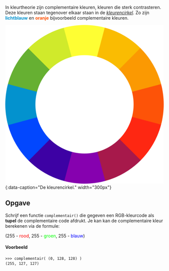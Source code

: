 In kleurtheorie zijn complementaire kleuren, kleuren die sterk contrasteren. Deze kleuren staan tegenover elkaar staan in de <a href="https://nl.wikipedia.org/wiki/Kleurencirkel" target="_blanc">*kleurencirkel*</a>. Zo zijn <span style="color:#0392CE">**lichtblauw**</span> en <span style="color:#FD5308">**oranje**</span> bijvoorbeeld complementaire kleuren.

![De kleurencirkel.](media/color-wheel.png "Afbeelding door Sakurambo op Wikipedia."){:data-caption="De kleurencirkel." width="300px"}

## Opgave
Schrijf een functie `complementair()` die gegeven een RGB-kleurcode als **tupel** de complementaire code afdrukt. Je kan kan de complementaire kleur berekenen via de formule:

<div class="dodona-centered-group">
(255 - <span style="color:#FF0000">rood</span>, 255 - <span style="color:#00FF00">groen</span>, 255 - <span style="color:#0000FF">blauw</span>)
</div>

#### Voorbeeld
```
>>> complementair( (0, 128, 128) )
(255, 127, 127)
```